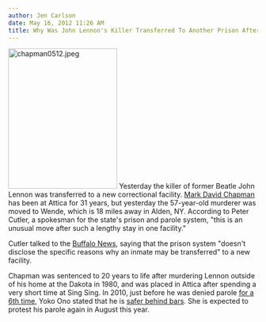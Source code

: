```yaml
---
author: Jen Carlson
date: May 16, 2012 11:26 AM
title: Why Was John Lennon's Killer Transferred To Another Prison After 31 Years?
---
```


<p><span class="mt-enclosure mt-enclosure-image" style="display: inline;"> <img alt="chapman0512.jpeg" src="https://web.archive.org/web/20120516191908im_/http://gothamist.com/attachments/arts_jen/chapman0512.jpeg" width="220" height="283" class="image-left"> </span>Yesterday the killer of former Beatle John Lennon was transferred to a new correctional facility. <a href="https://web.archive.org/web/20120516191908/http://gothamist.com/tags/markdavidchapman">Mark David Chapman</a> has been at Attica for 31 years, but yesterday the 57-year-old murderer was moved to Wende, which is 18 miles away in Alden, NY. According to Peter Cutler, a spokesman for the state&apos;s prison and parole system, &quot;this is an unusual move after such a lengthy stay in one facility.&quot;</p>

<p>Cutler talked to the <a href="https://web.archive.org/web/20120516191908/http://www.buffalonews.com/city/communities/erie-county/article858049.ece">Buffalo News</a>, saying that the prison system &quot;doesn&apos;t disclose the specific reasons why an inmate may be transferred&quot; to a new facility. </p>

<p>Chapman was sentenced to 20 years to life after murdering Lennon outside of his home at the Dakota in 1980, and was placed in Attica after spending a very short time at Sing Sing. In 2010, just before he was denied parole <a href="https://web.archive.org/web/20120516191908/http://gothamist.com/2010/09/08/lennons_killer_denied_parole_again.php">for a 6th time</a>, Yoko Ono stated that he is <a href="https://web.archive.org/web/20120516191908/http://gothamist.com/2008/08/12/yoko_ono_says_chapman_is_safer_in_j.php">safer behind bars</a>. She is expected to protest his parole again in August this year.</p>